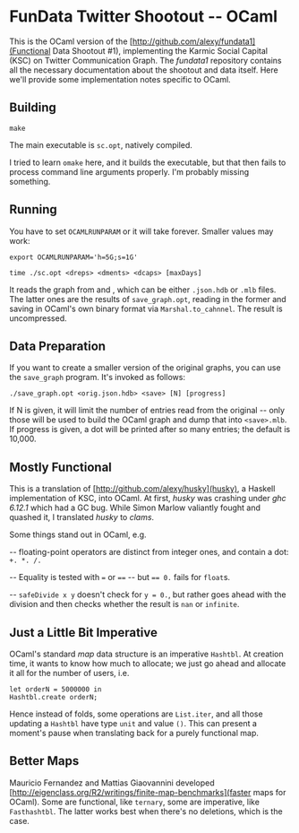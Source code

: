 FunData Twitter Shootout -- OCaml
=================================

This is the OCaml version of the [http://github.com/alexy/fundata1](Functional Data Shootout #1), implementing the Karmic Social Capital (KSC) on Twitter Communication Graph.  The _fundata1_ repository contains all the necessary documentation about the shootout and data itself.  Here we'll provide some implementation notes specific to OCaml.


Building
--------

	make
	
The main executable is `sc.opt`, natively compiled.
	
I tried to learn `omake` here, and it builds the executable, but that then fails to process command line arguments properly.  I'm probably missing something.

Running
-------

You have to set `OCAMLRUNPARAM` or it will take forever.  Smaller values may work:

	export OCAMLRUNPARAM='h=5G;s=1G'

	time ./sc.opt <dreps> <dments> <dcaps> [maxDays]
	
It reads the graph from _<dreps>_ and <dments>, which can be either `.json.hdb` or `.mlb` files.  The latter ones are the results of `save_graph.opt`, reading in the former and saving in OCaml's own binary format via `Marshal.to_cahnnel`.  The result is uncompressed.
	
	
Data Preparation
----------------

If you want to create a smaller version of the original graphs, you can use the `save_graph` program.  It's invoked as follows:

	./save_graph.opt <orig.json.hdb> <save> [N] [progress]
	
If N is given, it will limit the number of entries read from the original -- only those will be used to build the OCaml graph and dump that into `<save>.mlb`.  If progress is given, a dot will be printed after so many entries; the default is 10,000.


Mostly Functional
-----------------

This is a translation of [http://github.com/alexy/husky](husky), a Haskell implementation of KSC, into OCaml.  At first, _husky_ was crashing under _ghc 6.12.1_ which had a GC bug.  While Simon Marlow valiantly fought and quashed it, I translated _husky_ to _clams_.  

Some things stand out in OCaml, e.g.

-- floating-point operators are distinct from integer ones, and contain a dot: `+. *. /.`  

-- Equality is tested with `=` or `==` -- but `== 0.` fails for `float`s.

-- `safeDivide x y` doesn't check for `y = 0.`, but rather goes ahead with the division and then checks whether the result is `nan` or `infinite`.

Just a Little Bit Imperative
----------------------------

OCaml's standard _map_ data structure is an imperative `Hashtbl`.  At creation time, it wants to know how much to allocate; we just go ahead and allocate it all for the number of users, i.e. 

	let orderN = 5000000 in
	Hashtbl.create orderN;
	
Hence instead of folds, some operations are `List.iter`, and all those updating a `Hashtbl` have type `unit` and value `()`.  This can present a moment's pause when translating back for a purely functional map.

Better Maps
-----------

Mauricio Fernandez and Mattias Giaovannini developed [http://eigenclass.org/R2/writings/finite-map-benchmarks](faster maps for OCaml).  Some are functional, like `ternary`, some are imperative, like `Fasthashtbl`.  The latter works best when there's no deletions, which is the case.


